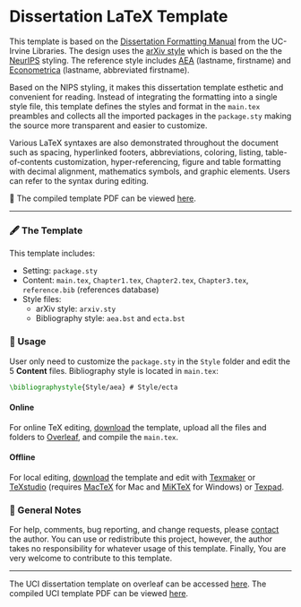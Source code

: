 # Dissertation LaTeX Template

This template is based on the [Dissertation Formatting Manual](https://guides.lib.uci.edu/gradmanual/templates) from the UC-Irvine Libraries. The design uses the [arXiv style](https://github.com/kourgeorge/arxiv-style) which is based on the the [NeurIPS](https://nips.cc/) styling. The reference style includes [AEA](https://github.com/ShiroTakeda/econ-bst/blob/master/customization/econ-econometrica.bst) (lastname, firstname) and [Econometrica](https://github.com/ShiroTakeda/econ-bst/blob/master/customization/econ-aea.bst) (lastname, abbreviated firstname).

Based on the NIPS styling, it makes this dissertation template esthetic and convenient for reading. Instead of integrating the formatting into a single style file, this template defines the styles and format in the `main.tex` preambles and collects all the imported packages in the `package.sty` making the source more transparent and easier to customize.

Various LaTeX syntaxes are also demonstrated throughout the document such as spacing, hyperlinked footers, abbreviations, coloring, listing, table-of-contents customization, hyper-referencing, figure and table formatting with decimal alignment, mathematics symbols, and graphic elements. Users can refer to the syntax during editing.

🎉 The compiled template PDF can be viewed [here](https://www.haochehsu.com/other/Dissertation_LaTeX_Template.pdf).

---

### 🖋 The Template
This template includes:
  - Setting: `package.sty`
  - Content: `main.tex`, `Chapter1.tex`, `Chapter2.tex`, `Chapter3.tex`, `reference.bib` (references database)
  - Style files:
    - arXiv style: `arxiv.sty`
    - Bibliography style: `aea.bst` and `ecta.bst`

### 📐 Usage

User only need to customize the `package.sty` in the `Style` folder and edit the 5 **Content** files. Bibliography style is located in `main.tex`: 

```tex
\bibliographystyle{Style/aea} # Style/ecta
```

#### Online

For online TeX editing, [download](https://github.com/howardhsumail/Dissertation-Template/archive/refs/heads/main.zip) the template, upload all the files and folders to [Overleaf](https://www.overleaf.com/), and compile the `main.tex`.

#### Offline

For local editing, [download](https://github.com/howardhsumail/Dissertation-Template/archive/refs/heads/main.zip) the template and edit with [Texmaker](https://www.xm1math.net/texmaker/) or [TeXstudio](https://www.texstudio.org/) (requires [MacTeX](https://www.tug.org/mactex/) for Mac and [MiKTeX](https://miktex.org/download) for Windows) or [Texpad](https://apps.apple.com/us/app/texpad-latex-editor/id458866234?mt=12).

### 📒 General Notes

For help, comments, bug reporting, and change requests, please [contact](mailto:howardhsumail@gmail.com) the author. You can use or redistribute this project, however, the author takes no responsibility for whatever usage of this template. Finally, You are very welcome to contribute to this template.

---

The UCI dissertation template on overleaf can be accessed [here](https://www.overleaf.com/latex/templates/university-of-california-irvine-thesis/bzsqmxszcpny). The compiled UCI template PDF can be viewed [here](https://www.haochehsu.com/other/uci_thesis_template.pdf).
